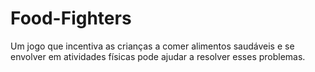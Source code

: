 # Food-Fighters
Um jogo que incentiva as crianças a comer alimentos saudáveis e se envolver em atividades físicas pode ajudar a resolver esses problemas. 
